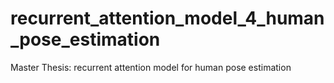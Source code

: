 # recurrent_attention_model_4_human_pose_estimation
Master Thesis: recurrent attention model for human pose estimation
